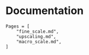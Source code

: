 # Documentation

```@contents
Pages = [
    "fine_scale.md",
    "upscaling.md",
    "macro_scale.md",
]
```